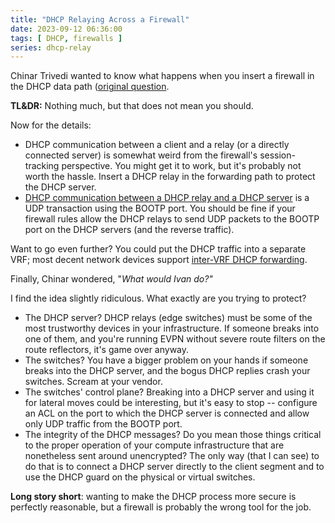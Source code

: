 ```yaml
---
title: "DHCP Relaying Across a Firewall"
date: 2023-09-12 06:36:00
tags: [ DHCP, firewalls ]
series: dhcp-relay
---
```

Chinar Trivedi wanted to know what happens when you insert a firewall in the DHCP data path ([original question](/2023/05/dhcp-redundant-vrf-relay/#1833).

**TL&DR:** Nothing much, but that does not mean you should.

Now for the details:
<!--more-->
-   DHCP communication between a client and a relay (or a directly connected server) is somewhat weird from the firewall's session-tracking perspective. You might get it to work, but it's probably not worth the hassle. Insert a DHCP relay in the forwarding path to protect the DHCP server.
-   [DHCP communication between a DHCP relay and a DHCP server](/2023/03/dhcp-relay-process/) is a UDP transaction using the BOOTP port. You should be fine if your firewall rules allow the DHCP relays to send UDP packets to the BOOTP port on the DHCP servers (and the reverse traffic). 

Want to go even further? You could put the DHCP traffic into a separate VRF; most decent network devices support [inter-VRF DHCP forwarding](/2023/04/netlab-evpn-dhcp-relay/).

Finally, Chinar wondered, "*What would Ivan do?"*

I find the idea slightly ridiculous. What exactly are you trying to protect?

-   The DHCP server? DHCP relays (edge switches) must be some of the most trustworthy devices in your infrastructure. If someone breaks into one of them, and you're running EVPN without severe route filters on the route reflectors, it's game over anyway.
-   The switches? You have a bigger problem on your hands if someone breaks into the DHCP server, and the bogus DHCP replies crash your switches. Scream at your vendor.
-   The switches' control plane? Breaking into a DHCP server and using it for lateral moves could be interesting, but it's easy to stop -- configure an ACL on the port to which the DHCP server is connected and allow only UDP traffic from the BOOTP port.
-   The integrity of the DHCP messages? Do you mean those things critical to the proper operation of your compute infrastructure that are nonetheless sent around unencrypted? The only way (that I can see) to do that is to connect a DHCP server directly to the client segment and to use the DHCP guard on the physical or virtual switches.

**Long story short**: wanting to make the DHCP process more secure is perfectly reasonable, but a firewall is probably the wrong tool for the job.
